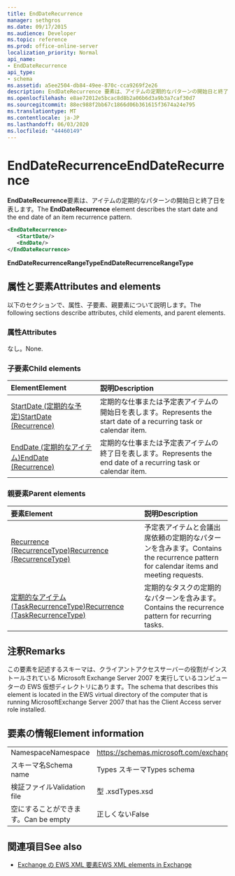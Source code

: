```yaml
---
title: EndDateRecurrence
manager: sethgros
ms.date: 09/17/2015
ms.audience: Developer
ms.topic: reference
ms.prod: office-online-server
localization_priority: Normal
api_name:
- EndDateRecurrence
api_type:
- schema
ms.assetid: a5ee2504-db84-49ee-870c-cca9269f2e26
description: EndDateRecurrence 要素は、アイテムの定期的なパターンの開始日と終了日を表します。
ms.openlocfilehash: e8ae72012e5bcac8d8b2a06b6d3a9b3a7caf30d7
ms.sourcegitcommit: 88ec988f2bb67c1866d06b361615f3674a24e795
ms.translationtype: MT
ms.contentlocale: ja-JP
ms.lasthandoff: 06/03/2020
ms.locfileid: "44460149"
---
```

# <a name="enddaterecurrence"></a><span data-ttu-id="83d1d-103">EndDateRecurrence</span><span class="sxs-lookup"><span data-stu-id="83d1d-103">EndDateRecurrence</span></span>

<span data-ttu-id="83d1d-104">**EndDateRecurrence**要素は、アイテムの定期的なパターンの開始日と終了日を表します。</span><span class="sxs-lookup"><span data-stu-id="83d1d-104">The **EndDateRecurrence** element describes the start date and the end date of an item recurrence pattern.</span></span> 
  
```xml
<EndDateRecurrence>
   <StartDate/>
   <EndDate/>
</EndDateRecurrence>
```

 <span data-ttu-id="83d1d-105">**EndDateRecurrenceRangeType**</span><span class="sxs-lookup"><span data-stu-id="83d1d-105">**EndDateRecurrenceRangeType**</span></span>
## <a name="attributes-and-elements"></a><span data-ttu-id="83d1d-106">属性と要素</span><span class="sxs-lookup"><span data-stu-id="83d1d-106">Attributes and elements</span></span>

<span data-ttu-id="83d1d-107">以下のセクションで、属性、子要素、親要素について説明します。</span><span class="sxs-lookup"><span data-stu-id="83d1d-107">The following sections describe attributes, child elements, and parent elements.</span></span>
  
### <a name="attributes"></a><span data-ttu-id="83d1d-108">属性</span><span class="sxs-lookup"><span data-stu-id="83d1d-108">Attributes</span></span>

<span data-ttu-id="83d1d-109">なし。</span><span class="sxs-lookup"><span data-stu-id="83d1d-109">None.</span></span>
  
### <a name="child-elements"></a><span data-ttu-id="83d1d-110">子要素</span><span class="sxs-lookup"><span data-stu-id="83d1d-110">Child elements</span></span>

|<span data-ttu-id="83d1d-111">**Element**</span><span class="sxs-lookup"><span data-stu-id="83d1d-111">**Element**</span></span>|<span data-ttu-id="83d1d-112">**説明**</span><span class="sxs-lookup"><span data-stu-id="83d1d-112">**Description**</span></span>|
|:-----|:-----|
|[<span data-ttu-id="83d1d-113">StartDate (定期的な予定)</span><span class="sxs-lookup"><span data-stu-id="83d1d-113">StartDate (Recurrence)</span></span>](startdate-recurrence.md) <br/> |<span data-ttu-id="83d1d-114">定期的な仕事または予定表アイテムの開始日を表します。</span><span class="sxs-lookup"><span data-stu-id="83d1d-114">Represents the start date of a recurring task or calendar item.</span></span>  <br/> |
|[<span data-ttu-id="83d1d-115">EndDate (定期的なアイテム)</span><span class="sxs-lookup"><span data-stu-id="83d1d-115">EndDate (Recurrence)</span></span>](enddate-recurrence.md) <br/> |<span data-ttu-id="83d1d-116">定期的な仕事または予定表アイテムの終了日を表します。</span><span class="sxs-lookup"><span data-stu-id="83d1d-116">Represents the end date of a recurring task or calendar item.</span></span>  <br/> |
   
### <a name="parent-elements"></a><span data-ttu-id="83d1d-117">親要素</span><span class="sxs-lookup"><span data-stu-id="83d1d-117">Parent elements</span></span>

|<span data-ttu-id="83d1d-118">**要素**</span><span class="sxs-lookup"><span data-stu-id="83d1d-118">**Element**</span></span>|<span data-ttu-id="83d1d-119">**説明**</span><span class="sxs-lookup"><span data-stu-id="83d1d-119">**Description**</span></span>|
|:-----|:-----|
|[<span data-ttu-id="83d1d-120">Recurrence (RecurrenceType)</span><span class="sxs-lookup"><span data-stu-id="83d1d-120">Recurrence (RecurrenceType)</span></span>](recurrence-recurrencetype.md) <br/> |<span data-ttu-id="83d1d-121">予定表アイテムと会議出席依頼の定期的なパターンを含みます。</span><span class="sxs-lookup"><span data-stu-id="83d1d-121">Contains the recurrence pattern for calendar items and meeting requests.</span></span>  <br/> |
|[<span data-ttu-id="83d1d-122">定期的なアイテム (TaskRecurrenceType)</span><span class="sxs-lookup"><span data-stu-id="83d1d-122">Recurrence (TaskRecurrenceType)</span></span>](recurrence-taskrecurrencetype.md) <br/> |<span data-ttu-id="83d1d-123">定期的なタスクの定期的なパターンを含みます。</span><span class="sxs-lookup"><span data-stu-id="83d1d-123">Contains the recurrence pattern for recurring tasks.</span></span>  <br/> |
   
## <a name="remarks"></a><span data-ttu-id="83d1d-124">注釈</span><span class="sxs-lookup"><span data-stu-id="83d1d-124">Remarks</span></span>

<span data-ttu-id="83d1d-125">この要素を記述するスキーマは、クライアントアクセスサーバーの役割がインストールされている Microsoft Exchange Server 2007 を実行しているコンピューターの EWS 仮想ディレクトリにあります。</span><span class="sxs-lookup"><span data-stu-id="83d1d-125">The schema that describes this element is located in the EWS virtual directory of the computer that is running MicrosoftExchange Server 2007 that has the Client Access server role installed.</span></span>
  
## <a name="element-information"></a><span data-ttu-id="83d1d-126">要素の情報</span><span class="sxs-lookup"><span data-stu-id="83d1d-126">Element information</span></span>

|||
|:-----|:-----|
|<span data-ttu-id="83d1d-127">Namespace</span><span class="sxs-lookup"><span data-stu-id="83d1d-127">Namespace</span></span>  <br/> |https://schemas.microsoft.com/exchange/services/2006/types  <br/> |
|<span data-ttu-id="83d1d-128">スキーマ名</span><span class="sxs-lookup"><span data-stu-id="83d1d-128">Schema name</span></span>  <br/> |<span data-ttu-id="83d1d-129">Types スキーマ</span><span class="sxs-lookup"><span data-stu-id="83d1d-129">Types schema</span></span>  <br/> |
|<span data-ttu-id="83d1d-130">検証ファイル</span><span class="sxs-lookup"><span data-stu-id="83d1d-130">Validation file</span></span>  <br/> |<span data-ttu-id="83d1d-131">型 .xsd</span><span class="sxs-lookup"><span data-stu-id="83d1d-131">Types.xsd</span></span>  <br/> |
|<span data-ttu-id="83d1d-132">空にすることができます。</span><span class="sxs-lookup"><span data-stu-id="83d1d-132">Can be empty</span></span>  <br/> |<span data-ttu-id="83d1d-133">正しくない</span><span class="sxs-lookup"><span data-stu-id="83d1d-133">False</span></span>  <br/> |
   
## <a name="see-also"></a><span data-ttu-id="83d1d-134">関連項目</span><span class="sxs-lookup"><span data-stu-id="83d1d-134">See also</span></span>



- [<span data-ttu-id="83d1d-135">Exchange の EWS XML 要素</span><span class="sxs-lookup"><span data-stu-id="83d1d-135">EWS XML elements in Exchange</span></span>](ews-xml-elements-in-exchange.md)

